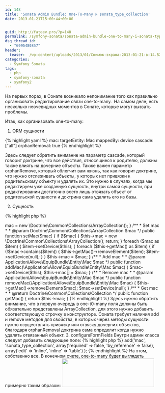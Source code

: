 ```yaml
---
id: 148
title: 'Sonata Admin Bundle: One-To-Many и sonata_type_collection'
date: 2013-01-21T15:00:44+00:00


guid: http://fateev.pro/?p=148
permalink: /symfony-sonata/sonata-admin-bundle-one-to-many-i-sonata-type-collection.html
dsq_thread_id:
  - "6095480857"
header:
  teaser:  /wp-content/uploads/2013/01/Снимок-экрана-2013-01-21-в-14.52.53.png
categories:
  - Symfony Sonata
tags:
  - php
  - symfony-sonata
  - symfony2
---
```

На первых порах, в Сонате возникало непонимание того как правильно организовать редактирование связи one-to-many.  На самом деле, есть несколько неочевидных моментов в Сонате, которые могут вызвать проблемы.<!--more-->

Итак, как организовать one-to-many:

1. ORM сущности

{% highlight yaml %}
mac:
    targetEntity: Mac
    mappedBy: device
    cascade: ["all"]
    orphanRemoval: true
{% endhighlight %}

Здесь следует обратить внимание на параметр cascade, который говорит доктрине, что все действия, относящиеся к родителю, должны также влиять на дочерние объекты. Также важен параметр orphanRemove, который облегчит вам жизнь, так как говорит доктрине, что нужно отслеживать объекты, у которых нет привязки к родительскому объекту и удалять их. Это нужно в случаях, когда мы редактируем уже созданную сущность, внутри самой сущности, при редактировании достаточно всего лишь отвязать объект от родительской сущности и доктрина сама удалить его из базы.

2. Сущность

{% highlight php %}
<?php
/**
* @var Application\Ailove\EquipBundle\Entity\Mac
*/
private $mac;

/**
* Construct
*/
public function __construct()
{
    $this->mac = new \Doctrine\Common\Collections\ArrayCollection();
}

/**
* Set mac
*
* @param Doctrine\Common\Collections\ArrayCollection $mac
*/
public function setMac($mac)
{
    if (!$mac) {
        $this->mac = new \Doctrine\Common\Collections\ArrayCollection();
        return;
    }

    foreach ($mac as $item) {
        $item->setDevice($this);
    }

    foreach ($this->getMac() as $item) {
        if (!$mac->contains($item)) {
            $this->getMac()->removeElement($item);
            $item->setDevice(null);
        }
    }

    $this->mac = $mac;
}

/**
* Add mac
*
* @param Application\Ailove\EquipBundle\Entity\Mac $mac
*/
public function addMac(\Application\Ailove\EquipBundle\Entity\Mac $mac)
{
    $mac->setDevice($this);
    $this->mac[] = $mac;
}

/**
* Remove mac
*
* @param Application\Ailove\EquipBundle\Entity\Mac $mac
*/
public function removeMac(\Application\Ailove\EquipBundle\Entity\Mac $mac)
{
    $this->getMac()->removeElement($mac);
    $mac->setDevice(null);
}

/**
* Get mac
*
* @return Doctrine\Common\Collections\Collection
*/
public function getMac()
{
    return $this->mac;
}
{% endhighlight %}
Здесь нужно обратить внимание, что в первую очередь в one-t0-many поля должны быть обязательно представлены ArrayCollection, для этого нужно добавить соответствующую строчку в конструкторе. Соната требует наличия add и remove методов для свойства, в которых через методы сущности нужно осуществлять привязку или отвязку дочерних объектов, благодаря orphanRemoval доктрина сама определит когда нужно удалять отвязанный объект.

3. configureFormFields

Внутри админ класса следует добавить следующее поле:

{% highlight php %}
<?php
$formBuilder->add('mac', 'sonata_type_collection',
    array('required' => false, 'by_reference' => false),
    array('edit' => 'inline', 'inline' => 'table')
);
{% endhighlight %}

На этом, собственно все. В конечном счете, one-to-many будет выглядеть примерно таким образом:

<a href="http://fateev.pro/wp-content/uploads/2013/01/Снимок-экрана-2013-01-21-в-14.52.53.png"><img class="alignnone size-medium wp-image-150" title="Снимок экрана 2013-01-21 в 14.52.53" src="http://fateev.pro/wp-content/uploads/2013/01/Снимок-экрана-2013-01-21-в-14.52.53-300x93.png" alt="" width="300" height="93" /></a>
